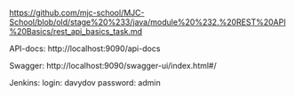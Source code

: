 https://github.com/mjc-school/MJC-School/blob/old/stage%20%233/java/module%20%232.%20REST%20API%20Basics/rest_api_basics_task.md

API-docs:
http://localhost:9090/api-docs

Swagger:
http://localhost:9090/swagger-ui/index.html#/

Jenkins:
login: davydov
password: admin